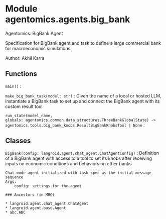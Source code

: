 Module agentomics.agents.big_bank
=================================
Agentomics: BigBank Agent

Specification for BigBank agent and task to define a large commercial
bank for macroeconomic simulations

Author: Akhil Karra

Functions
---------

`main()`
:

`make_big_bank_task(model: str)`
:   Given the name of a local or hosted LLM, instantiate a BigBank task
    to set up and connect the BigBank agent with its custom result tool

`run_state(model_name, globals: agentomics.common.data_structures.ThreeBankGlobalState) ‑> agentomics.tools.big_bank_knobs.ResultBigBankKnobsTool | None`
:

Classes
-------

`BigBank(config: langroid.agent.chat_agent.ChatAgentConfig)`
:   Definition of a BigBank agent with access to a tool to set its knobs
    after receiving inputs on economic conditions and behaviors on other banks

    Chat-mode agent initialized with task spec as the initial message sequence
    Args:
        config: settings for the agent

    ### Ancestors (in MRO)

    * langroid.agent.chat_agent.ChatAgent
    * langroid.agent.base.Agent
    * abc.ABC
